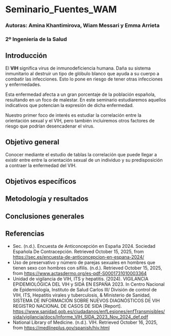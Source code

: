 # Seminario_Fuentes_WAM
### Autoras: Amina Khantimirova, Wiam Messari y Emma Arrieta
### 2º Ingeniería de la Salud

## Introducción
El **VIH** significa virus de inmunodeficiencia humana. Daña su sistema inmunitario al destruir un tipo de glóbulo blanco que ayuda a su cuerpo a combatir las infecciones. Esto lo pone en riesgo de tener otras infecciones y enfermedades.

Esta enfermedad afecta a un gran porcentaje de la población española, resultando en un foco de malestar. En este seminario estudiaremos aquellos indicativos que potencian la expresión de dicha enfermedad. 

Nuestro primer foco de interés es estudiar la correlación entre la orientación sexual y el VIH, pero también incluiremos otros factores de riesgo que podrían desencadenar el virus.


## Objetivo general
Conocer mediante el estudio de tablas la correlación que puede llegar a existir entre entre la orientación sexual de un individuo y su predisposición a contraer la enfermedad del VIH.


## Objetivos específicos


## Metodología y resultados


## Conclusiones generales

## Referencias
- Sec. (n.d.). Encuesta de Anticoncepción en España 2024. Sociedad Española De Contracepción. Retrieved October 15, 2025, from https://sec.es/encuesta-de-anticoncepcion-en-espana-2024/
- Uso de preservativo y número de parejas sexuales en hombres que tienen sexo con hombres con sífilis. (n.d.). Retrieved October 15, 2025, from https://www.actasdermo.org/es-pdf-S0001731010003364
- Unidad de vigilancia de VIH, ITS y hepatitis. (2024). VIGILANCIA EPIDEMIOLÓGICA DEL VIH y SIDA EN ESPAÑA 2023. In Centro Nacional de Epidemiología, Instituto de Salud Carlos III/ División de control de VIH, ITS, Hepatitis virales y tuberculosis, & Ministerio de Sanidad, SISTEMA DE INFORMACIÓN SOBRE NUEVOS DIAGNÓSTICOS DE VIH REGISTRO NACIONAL DE CASOS DE SIDA [Report]. https://www.sanidad.gob.es/ciudadanos/enfLesiones/enfTransmisibles/sida/vigilancia/docs/Informe_VIH_SIDA_2023_Nov_2024_def.pdf
- National Library of Medicine. (n.d.). VIH. Retrieved October 16, 2025, from https://medlineplus.gov/spanish/hiv.html
